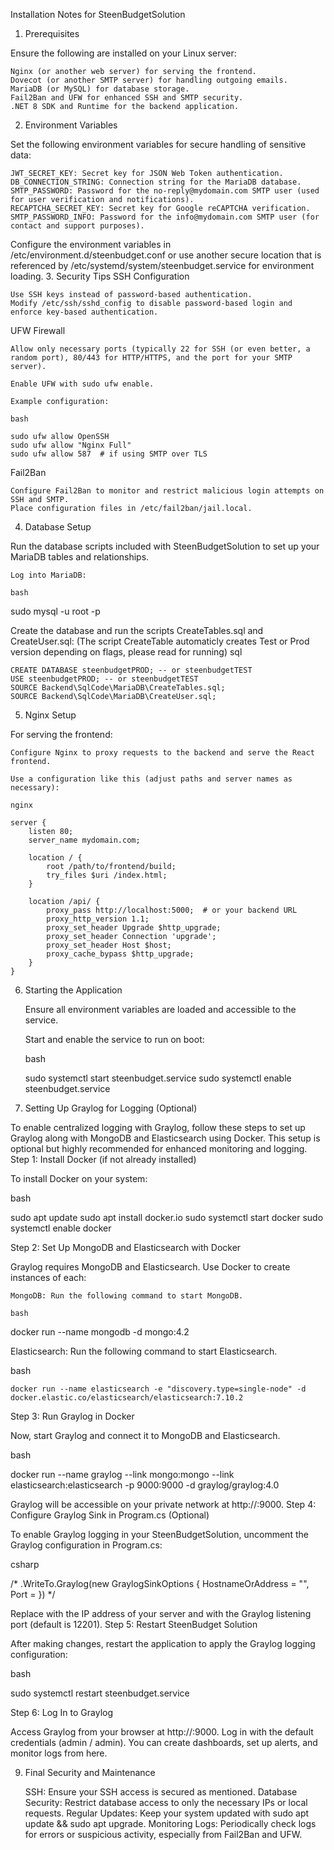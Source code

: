 Installation Notes for SteenBudgetSolution
1. Prerequisites

Ensure the following are installed on your Linux server:

    Nginx (or another web server) for serving the frontend.
    Dovecot (or another SMTP server) for handling outgoing emails.
    MariaDB (or MySQL) for database storage.
    Fail2Ban and UFW for enhanced SSH and SMTP security.
    .NET 8 SDK and Runtime for the backend application.

2. Environment Variables

Set the following environment variables for secure handling of sensitive data:

    JWT_SECRET_KEY: Secret key for JSON Web Token authentication.
    DB_CONNECTION_STRING: Connection string for the MariaDB database.
    SMTP_PASSWORD: Password for the no-reply@mydomain.com SMTP user (used for user verification and notifications).
    RECAPTCHA_SECRET_KEY: Secret key for Google reCAPTCHA verification.
    SMTP_PASSWORD_INFO: Password for the info@mydomain.com SMTP user (for contact and support purposes).

Configure the environment variables in /etc/environment.d/steenbudget.conf or use another secure location that is referenced by /etc/systemd/system/steenbudget.service for environment loading.
3. Security Tips
SSH Configuration

    Use SSH keys instead of password-based authentication.
    Modify /etc/ssh/sshd_config to disable password-based login and enforce key-based authentication.

UFW Firewall

    Allow only necessary ports (typically 22 for SSH (or even better, a random port), 80/443 for HTTP/HTTPS, and the port for your SMTP server).

    Enable UFW with sudo ufw enable.

    Example configuration:

    bash

    sudo ufw allow OpenSSH
    sudo ufw allow "Nginx Full"
    sudo ufw allow 587  # if using SMTP over TLS

Fail2Ban

    Configure Fail2Ban to monitor and restrict malicious login attempts on SSH and SMTP.
    Place configuration files in /etc/fail2ban/jail.local.

4. Database Setup

Run the database scripts included with SteenBudgetSolution to set up your MariaDB tables and relationships.

    Log into MariaDB:

    bash

sudo mysql -u root -p

Create the database and run the scripts CreateTables.sql and CreateUser.sql: 
(The script CreateTable automaticly creates Test or Prod version depending on flags, please read for running)
sql
    
    CREATE DATABASE steenbudgetPROD; -- or steenbudgetTEST 
    USE steenbudgetPROD; -- or steenbudgetTEST
    SOURCE Backend\SqlCode\MariaDB\CreateTables.sql;
    SOURCE Backend\SqlCode\MariaDB\CreateUser.sql;

5. Nginx Setup

For serving the frontend:

    Configure Nginx to proxy requests to the backend and serve the React frontend.

    Use a configuration like this (adjust paths and server names as necessary):

    nginx

    server {
        listen 80;
        server_name mydomain.com;

        location / {
            root /path/to/frontend/build;
            try_files $uri /index.html;
        }

        location /api/ {
            proxy_pass http://localhost:5000;  # or your backend URL
            proxy_http_version 1.1;
            proxy_set_header Upgrade $http_upgrade;
            proxy_set_header Connection 'upgrade';
            proxy_set_header Host $host;
            proxy_cache_bypass $http_upgrade;
        }
    }

6. Starting the Application

    Ensure all environment variables are loaded and accessible to the service.

    Start and enable the service to run on boot:

    bash

    sudo systemctl start steenbudget.service
    sudo systemctl enable steenbudget.service

7. Setting Up Graylog for Logging (Optional)

To enable centralized logging with Graylog, follow these steps to set up Graylog along with MongoDB and Elasticsearch using Docker. This setup is optional but highly recommended for enhanced monitoring and logging.
Step 1: Install Docker (if not already installed)

To install Docker on your system:

bash

sudo apt update
sudo apt install docker.io
sudo systemctl start docker
sudo systemctl enable docker

Step 2: Set Up MongoDB and Elasticsearch with Docker

Graylog requires MongoDB and Elasticsearch. Use Docker to create instances of each:

    MongoDB: Run the following command to start MongoDB.

    bash

docker run --name mongodb -d mongo:4.2

Elasticsearch: Run the following command to start Elasticsearch.

bash

    docker run --name elasticsearch -e "discovery.type=single-node" -d docker.elastic.co/elasticsearch/elasticsearch:7.10.2

Step 3: Run Graylog in Docker

Now, start Graylog and connect it to MongoDB and Elasticsearch.

bash

docker run --name graylog --link mongo:mongo --link elasticsearch:elasticsearch -p 9000:9000 -d graylog/graylog:4.0

Graylog will be accessible on your private network at http://<your-server-ip>:9000.
Step 4: Configure Graylog Sink in Program.cs (Optional)

To enable Graylog logging in your SteenBudgetSolution, uncomment the Graylog configuration in Program.cs:

csharp

/*
.WriteTo.Graylog(new GraylogSinkOptions
{
    HostnameOrAddress = "<your-server-ip>",
    Port = <graylog-port>
})
*/

Replace <your-server-ip> with the IP address of your server and <graylog-port> with the Graylog listening port (default is 12201).
Step 5: Restart SteenBudget Solution

After making changes, restart the application to apply the Graylog logging configuration:

bash

sudo systemctl restart steenbudget.service

Step 6: Log In to Graylog

Access Graylog from your browser at http://<your-server-ip>:9000. Log in with the default credentials (admin / admin). You can create dashboards, set up alerts, and monitor logs from here.   

9. Final Security and Maintenance

    SSH: Ensure your SSH access is secured as mentioned.
    Database Security: Restrict database access to only the necessary IPs or local requests.
    Regular Updates: Keep your system updated with sudo apt update && sudo apt upgrade.
    Monitoring Logs: Periodically check logs for errors or suspicious activity, especially from Fail2Ban and UFW.
